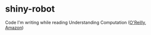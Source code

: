 shiny-robot
===========

Code I'm writing while reading Understanding Computation
([O'Reilly](http://shop.oreilly.com/product/0636920025481.do),
[Amazon](http://www.amazon.com/Understanding-Computation-Machines-Impossible-Programs-ebook/dp/B00CT3C4IM/ref=sr_1_1?ie=UTF8&qid=1388491269&sr=8-1&keywords=understanding+computing))

